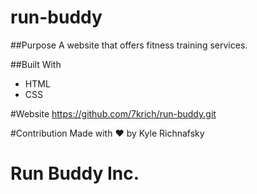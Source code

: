 # run-buddy

##Purpose
A website that offers fitness training services.

##Built With
* HTML
* CSS

#Website
https://github.com/7krich/run-buddy.git

#Contribution
Made with ❤️ by Kyle Richnafsky

# Run Buddy Inc.